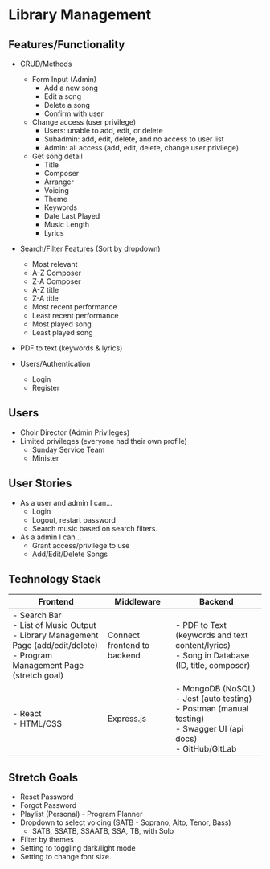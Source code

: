 # Library Management

## Features/Functionality

- CRUD/Methods
    - Form Input (Admin)
      - Add a new song 
      - Edit a song 
      - Delete a song
      - Confirm with user
    - Change access (user privilege)
      - Users: unable to add, edit, or delete
      - Subadmin: add, edit, delete, and no access to user list
      - Admin: all access (add, edit, delete, change user privilege)
    - Get song detail
      - Title
      - Composer
      - Arranger
      - Voicing
      - Theme
      - Keywords
      - Date Last Played
      - Music Length   
      - Lyrics
    
- Search/Filter Features (Sort by dropdown)
    - Most relevant
    - A-Z Composer
    - Z-A Composer
    - A-Z title
    - Z-A title
    - Most recent performance
    - Least recent performance
    - Most played song
    - Least played song
- PDF to text (keywords & lyrics)
- Users/Authentication
  - Login
  - Register

## Users

- Choir Director (Admin Privileges)
- Limited privileges (everyone had their own profile)
  - Sunday Service Team
  - Minister

## User Stories
- As a user and admin I can...
  - Login
  - Logout, restart password
  - Search music based on search filters.     
- As a admin I can...
  - Grant access/privilege to use
  - Add/Edit/Delete Songs


## Technology Stack

| **Frontend**                                                                                                                            | **Middleware**               | **Backend**                                                                                                                    |
| --------------------------------------------------------------------------------------------------------------------------------------- | ---------------------------- | ------------------------------------------------------------------------------------------------------------------------------ |
| - Search Bar <br> - List of Music Output <br> - Library Management Page (add/edit/delete) <br> - Program Management Page (stretch goal) | Connect frontend to backend | - PDF to Text (keywords and text content/lyrics) <br> - Song in Database (ID, title, composer)                                 |
| - React <br> - HTML/CSS                                                                                                                 | Express.js                   | - MongoDB (NoSQL) <br> - Jest (auto testing) <br> - Postman (manual testing) <br> - Swagger UI (api docs) <br> - GitHub/GitLab |


## Stretch Goals
- Reset Password
- Forgot Password
- Playlist (Personal) - Program Planner
- Dropdown to select voicing (SATB - Soprano, Alto, Tenor, Bass)
  - SATB, SSATB, SSAATB, SSA, TB, with Solo
- Filter by themes
- Setting to toggling dark/light mode
- Setting to change font size.
